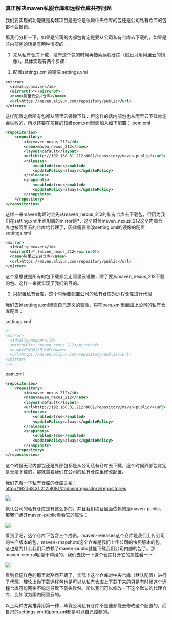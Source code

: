 ### 真正解决maven私服仓库和远程仓库共存问题



我们要实现的功能就是构建项目是无论是依赖中央仓库的包还是公司私有仓库的包都不会报错。

那我们分析一下，如果是公司的内部包肯定是要从公司私有仓库去下载的，如果是非内部包的话是有两种情况的：

1. 先从私有仓库下载，没有这个包的时候再搜索远程仓库（假设只用阿里云的镜像），具体实现有两个步骤：

1)  配置settings.xml的镜像
settings.xml

```xml
<mirror>
  <id>aliyunmaven</id>
  <mirrorOf>*</mirrorOf>
  <name>阿里云公共仓库</name>
  <url>https://maven.aliyun.com/repository/public</url>
</mirror>
```
这样配置之后所有包都从阿里云镜像下载，但这样的话内部包也从阿里云下载肯定会失败的，所以还要在项目的顶级pom.xml里面加入如下配置：
pom.xml

```xml
<repositories>
    <repository>
        <id>maven_nexus_212</id>
        <name>maven_nexus_212</name>
        <layout>default</layout>
        <url>http://192.168.31.212:8081/repository/maven-public/</url>
        <releases>
            <enabled>true</enabled>
            <updatePolicy>always</updatePolicy>
        </releases>
        <snapshots>
            <enabled>true</enabled>
            <updatePolicy>always</updatePolicy>
        </snapshots>
    </repository>
</repositories>
```

这样一来maven构建时会先从maven_nexus_212的私有仓库去下载包，但因为我们在setting.xml里面配置的mirror是<mirrorOf>*</mirrorOf>，这个时候maven_nexus_212这个内部仓库也被阿里云的仓库给代理了，因此需要修改setting.xml的镜像的<mirrorOf>配置
settings.xml

```xml
<mirror>
  <id>aliyunmaven</id>
  <mirrorOf>*,!maven_nexus_212</mirrorOf>
  <name>阿里云公共仓库</name>
  <url>https://maven.aliyun.com/repository/public</url>
</mirror>
```
这个意思就是所有的包下载都会走阿里云镜像，除了要从maven_nexus_212下载的包。这样一来就实现了我们的目的。



2. 只配置私有仓库，这个时候要配置公司的私有仓库对远程仓库进行代理

我们去掉settings.xml里面自己定义的镜像，只在pom.xml里面加上公司的私有仓库配置：

settings.xml
```xml
<!--
<mirror>
  <id>aliyunmaven</id>
  <mirrorOf>*,!maven_nexus_212</mirrorOf>
  <name>阿里云公共仓库</name>
  <url>https://maven.aliyun.com/repository/public</url>
</mirror>
-->
```

pom.xml
```xml
<repositories>
    <repository>
        <id>maven_nexus_212</id>
        <name>maven_nexus_212</name>
        <layout>default</layout>
        <url>http://192.168.31.212:8081/repository/maven-public/</url>
        <releases>
            <enabled>true</enabled>
            <updatePolicy>always</updatePolicy>
        </releases>
        <snapshots>
            <enabled>true</enabled>
            <updatePolicy>always</updatePolicy>
        </snapshots>
    </repository>
</repositories>
```

这个时候无论内部包还是外部包都是从公司私有仓库去下载，这个时候外部包肯定是无法下载的，那就需要我们在公司的私有仓库里修改配置。

我们先看一下私有仓库的仓库关系：http://192.168.31.212:8081/#admin/repository/repositories

![](E:\WorkSpace\LearningLibrary\Skqing\docs\agile-development\maven\img\20210428132541.png)

默认公司的私有仓库是有这么多的，并且我们项目里面依赖的是maven-public，那我们点开maven-public看看它的属性：


![](E:\WorkSpace\LearningLibrary\Skqing\docs\agile-development\maven\img\20210428132512.png)

看到了吧，这个仓库下包含三个成员。maven-releases这个仓库是我们上传公司的生产版本的包，maven-snapshots这个仓库是我们上传公司的快照版本的包，这也是为什么我们只依赖了maven-public就能下载我们公司内部的包了。那maven-central呢是干嘛用的，我们去找一下这个仓库打开它的属性看一下：

![](E:\WorkSpace\LearningLibrary\Skqing\docs\agile-development\maven\img\20210428133208.png)

看到标记红色的那里就豁然开朗了，实际上这个仓库对中央仓库（默认配置）进行了代理，理论上你下载远程包也是可以从私有仓库上下载下来的只是有时候这个远程仓库可能网络不稳定导致下载失败然。所以我们可以修改一下这个默认的代理仓库，比如改为国内阿里云的。

以上两种方案推荐用第一种，毕竟公司私有仓库不是谁都能去修改这个配置的，而自己的settings.xml和pom.xml都是可以自己控制的。